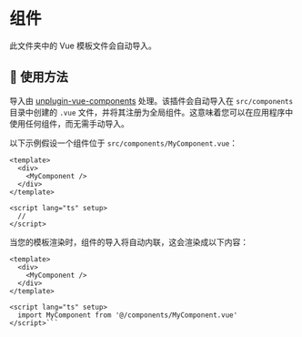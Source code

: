 # 组件

此文件夹中的 Vue 模板文件会自动导入。

## 🚀 使用方法

导入由 [unplugin-vue-components](https://github.com/unplugin/unplugin-vue-components) 处理。该插件会自动导入在 `src/components` 目录中创建的 `.vue` 文件，并将其注册为全局组件。这意味着您可以在应用程序中使用任何组件，而无需手动导入。

以下示例假设一个组件位于 `src/components/MyComponent.vue`：

```vue
<template>
  <div>
    <MyComponent />
  </div>
</template>

<script lang="ts" setup>
  //
</script>
```

当您的模板渲染时，组件的导入将自动内联，这会渲染成以下内容：

```vue
<template>
  <div>
    <MyComponent />
  </div>
</template>

<script lang="ts" setup>
  import MyComponent from '@/components/MyComponent.vue'
</script>```